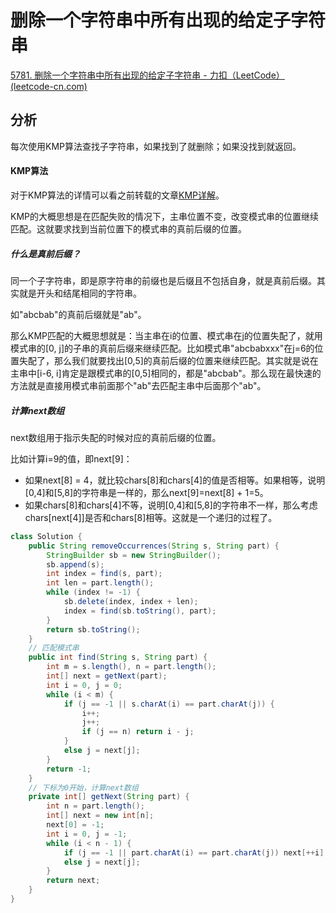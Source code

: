 # 删除一个字符串中所有出现的给定子字符串

[5781. 删除一个字符串中所有出现的给定子字符串 - 力扣（LeetCode） (leetcode-cn.com)](https://leetcode-cn.com/problems/remove-all-occurrences-of-a-substring/)

## 分析

每次使用KMP算法查找子字符串，如果找到了就删除；如果没找到就返回。

#### KMP算法

对于KMP算法的详情可以看之前转载的文章[KMP详解](https://app.yinxiang.com/fx/6d8f0c0c-4b20-49bf-93e3-ac95c4f938c0)。

KMP的大概思想是在匹配失败的情况下，主串位置不变，改变模式串的位置继续匹配。这就要求找到当前位置下的模式串的真前后缀的位置。

##### 什么是真前后缀？

同一个子字符串，即是原字符串的前缀也是后缀且不包括自身，就是真前后缀。其实就是开头和结尾相同的字符串。

如"abcbab"的真前后缀就是"ab"。

那么KMP匹配的大概思想就是：当主串在i的位置、模式串在j的位置失配了，就用模式串的[0, j]的子串的真前后缀来继续匹配。比如模式串"abcbabxxx"在j=6的位置失配了，那么我们就要找出[0,5]的真前后缀的位置来继续匹配。其实就是说在主串中[i-6, i]肯定是跟模式串的[0,5]相同的，都是"abcbab"。那么现在最快速的方法就是直接用模式串前面那个"ab"去匹配主串中后面那个"ab"。

##### 计算next数组

next数组用于指示失配的时候对应的真前后缀的位置。

比如计算i=9的值，即next[9]：

*   如果next[8] = 4，就比较chars[8]和chars[4]的值是否相等。如果相等，说明[0,4]和[5,8]的字符串是一样的，那么next[9]=next[8] + 1=5。
*   如果chars[8]和chars[4]不等，说明[0,4]和[5,8]的字符串不一样，那么考虑chars[next[4]]是否和chars[8]相等。这就是一个递归的过程了。

```java
class Solution {
    public String removeOccurrences(String s, String part) {
        StringBuilder sb = new StringBuilder();
        sb.append(s);
        int index = find(s, part);
        int len = part.length();
        while (index != -1) {
            sb.delete(index, index + len);
            index = find(sb.toString(), part);
        }
        return sb.toString();
    }
    // 匹配模式串
    public int find(String s, String part) {
        int m = s.length(), n = part.length();
        int[] next = getNext(part);
        int i = 0, j = 0;
        while (i < m) {
            if (j == -1 || s.charAt(i) == part.charAt(j)) {
                i++;
                j++;
                if (j == n) return i - j;
            } 
            else j = next[j];
        }
        return -1;
    }
    // 下标为0开始，计算next数组
    private int[] getNext(String part) {
        int n = part.length();
        int[] next = new int[n];
        next[0] = -1;
        int i = 0, j = -1;
        while (i < n - 1) {
            if (j == -1 || part.charAt(i) == part.charAt(j)) next[++i] = ++j;
            else j = next[j];
        }
        return next;
    }
}
```

